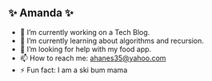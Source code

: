 ## ✨ Amanda ✨
<!--
**amandajean007/Amandajean007** is a ✨ _special_ ✨ repository because its `README.md` (this file) appears on your GitHub profile. -->

- 🔭 I’m currently working on a Tech Blog.
- 🌱 I’m currently learning about algorithms and recursion.
- 🤔 I’m looking for help with my food app.
- 📫 How to reach me: ahanes35@yahoo.com
- ⚡ Fun fact: I am a ski bum mama
